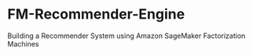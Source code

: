 # FM-Recommender-Engine
Building a Recommender System using Amazon SageMaker Factorization Machines
